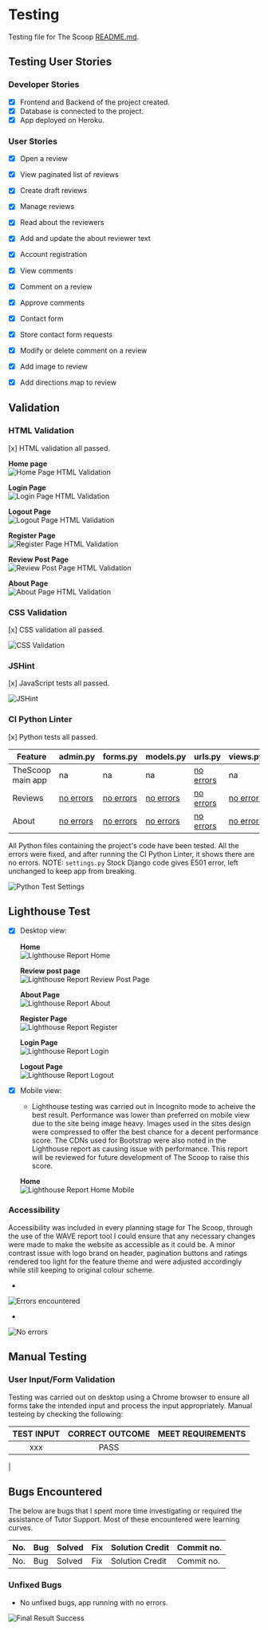 # Testing

Testing file for The Scoop [README.md](README.md).

## Testing User Stories

### Developer Stories

- [x] Frontend and Backend of the project created.
- [x] Database is connected to the project.
- [x] App deployed on Heroku.

### User Stories

- [x] Open a review
- [x] View paginated list of reviews
- [x] Create draft reviews
- [x] Manage reviews
- [x] Read about the reviewers
- [x] Add and update the about reviewer text
- [x] Account registration
- [x] View comments
- [x] Comment on a review
- [x] Approve comments
- [x] Contact form
- [x] Store contact form requests
- [x] Modify or delete comment on a review
- [x] Add image to review
- [x] Add directions map to review


## Validation

### HTML Validation

[x] HTML validation all passed.

**Home page**  
![Home Page HTML Validation]()

**Login Page**  
![Login Page HTML Validation]()

**Logout Page**  
![Logout Page HTML Validation]()

**Register Page**  
![Register Page HTML Validation]()

**Review Post Page**  
![Review Post Page HTML Validation]()

**About Page**  
![About Page HTML Validation]()

### CSS Validation

[x] CSS validation all passed.

![CSS Validation]()

### JSHint

[x] JavaScript tests all passed.

![JSHint]()

### CI Python Linter

[x] Python tests all passed.

| Feature | admin.py | forms.py | models.py | urls.py | views.py |
|---------|----------|----------|-----------|---------|----------|
| TheScoop main app | na | na | na | [no errors](documentation/testing/thescoop-urls.png) | na |
| Reviews | [no errors](documentation/testing/reviews-admin.png) | [no errors](documentation/testing/review-forms.png) | [no errors](documentation/testing/review-models.png) | [no errors](documentation/testing/review-urls.png) | [no errors](documentation/testing/review-views.png) |
| About  | [no errors](documentation/testing/about-admin.png) | [no errors](documentation/testing/about-forms.png) | [no errors](documentation/testing/about-models.png) | [no errors](documentation/testing/about-urls.png) | [no errors](documentation/testing/about-views.png) |

All Python files containing the project's code have been tested. All the errors were fixed, and after running the CI Python Linter, it shows there are no errors.
NOTE: `settings.py` Stock Django code gives E501 error, left unchanged to keep app from breaking.

![Python Test Settings]()

## Lighthouse Test

- [x] Desktop view:

    **Home**  
    ![Lighthouse Report Home]()

    **Review post page**  
    ![Lighthouse Report Review Post Page]()

    **About Page**  
    ![Lighthouse Report About]()

    **Register Page**  
    ![Lighthouse Report Register]()

    **Login Page**  
    ![Lighthouse Report Login]()

    **Logout Page**  
    ![Lighthouse Report Logout]()

- [x] Mobile view:
    - Lighthouse testing was carried out in Incognito mode to acheive the best result. Performance was lower than preferred on mobile view due to the site being image heavy. Images used in the sites design were compressed to offer the best chance for a decent performance score. The CDNs used for Bootstrap were also noted in the Lighthouse report as causing issue with performance. This report will be reviewed for future development of The Scoop to raise this score.

    **Home**  
    ![Lighthouse Report Home Mobile]()

### Accessibility

Accessibility was included in every planning stage for The Scoop, through the use of the WAVE report tool I could ensure that any necessary changes were made to make the website as accessible as it could be. A minor contrast issue with logo brand on header, pagination buttons and ratings rendered too light for the feature theme and were adjusted accordingly while still keeping to original colour scheme.

- 

  ![Errors encountered](static/images/errors.webp)

- 

![No errors](static/images/clear.webp)

## Manual Testing

### User Input/Form Validation

Testing was carried out on desktop using a Chrome browser to ensure all forms take the intended input and process the input appropriately.
Manual testeing by checking the following:

| TEST INPUT | CORRECT OUTCOME | MEET REQUIREMENTS |
|:---:|:---:|:---:|
| xxx | PASS |
| 


## Bugs Encountered 
  
The below are bugs that I spent more time investigating or required the assistance of Tutor Support.
Most of these encountered were learning curves. 

| No. | Bug | Solved | Fix | Solution Credit | Commit no. |
| --- | --- | ------ | --- | --------------- | -----------|
| No. | Bug | Solved | Fix | Solution Credit | Commit no. |

### Unfixed Bugs

- No unfixed bugs, app running with no errors.

![Final Result Success]()
